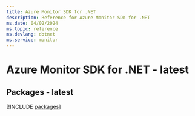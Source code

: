 ```yaml
---
title: Azure Monitor SDK for .NET
description: Reference for Azure Monitor SDK for .NET
ms.date: 04/02/2024
ms.topic: reference
ms.devlang: dotnet
ms.service: monitor
---
```

# Azure Monitor SDK for .NET - latest
## Packages - latest
[!INCLUDE [packages](monitor-index.md)]